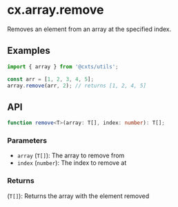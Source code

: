 # cx.array.remove

Removes an element from an array at the specified index.

## Examples

```js
import { array } from '@cxts/utils';

const arr = [1, 2, 3, 4, 5];
array.remove(arr, 2); // returns [1, 2, 4, 5]
```

## API

```ts
function remove<T>(array: T[], index: number): T[];
```

### Parameters

- `array` (`T[]`): The array to remove from
- `index` (`number`): The index to remove at

### Returns

(`T[]`): Returns the array with the element removed